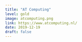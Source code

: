 ```yaml
---
title: "AT Computing"
level: gold
image: atcomputing.png
link: https://www.atcomputing.nl/
date: 2019-12-19
draft: false
---
```



